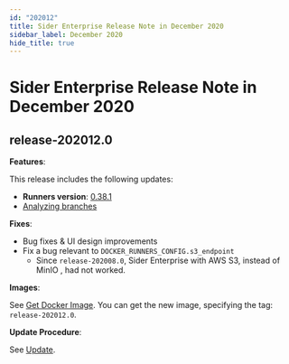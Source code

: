 ```yaml
---
id: "202012"
title: Sider Enterprise Release Note in December 2020
sidebar_label: December 2020
hide_title: true
---
```


# Sider Enterprise Release Note in December 2020

## release-202012.0

**Features**:

This release includes the following updates:

- **Runners version**: [0.38.1](https://github.com/sider/runners/releases/tag/0.38.1)
- [Analyzing branches](../../news/2020.md#analyzing-branches)

**Fixes**:

- Bug fixes & UI design improvements
- Fix a bug relevant to `DOCKER_RUNNERS_CONFIG.s3_endpoint`
  - Since `release-202008.0`, Sider Enterprise with AWS S3, instead of MinIO , had not worked.

**Images**:

See [Get Docker Image](../installation.md#get-docker-image). You can get the new image, specifying the tag: `release-202012.0`.

**Update Procedure**:

See [Update](../updating.md).
